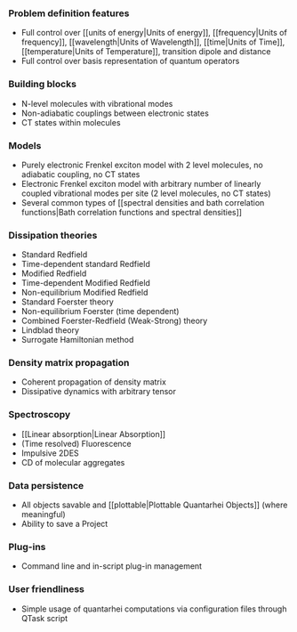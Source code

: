 ### Problem definition features
* Full control over [[units of energy|Units of energy]], [[frequency|Units of frequency]], [[wavelength|Units of Wavelength]], [[time|Units of Time]], [[temperature|Units of Temperature]], transition dipole and distance
* Full control over basis representation of quantum operators

### Building blocks
* N-level molecules with vibrational modes
* Non-adiabatic couplings between electronic states
* CT states within molecules

### Models
* Purely electronic Frenkel exciton model with 2 level molecules, no adiabatic coupling, no CT states
* Electronic Frenkel exciton model with arbitrary number of linearly coupled vibrational modes per site (2 level molecules, no CT states)
* Several common types of [[spectral densities and bath correlation functions|Bath correlation functions and spectral densities]]

### Dissipation theories
* Standard Redfield
* Time-dependent standard Redfield
* Modified Redfield
* Time-dependent Modified Redfield
* Non-equilibrium Modified Redfield
* Standard Foerster theory
* Non-equilibrium Foerster (time dependent)
* Combined Foerster-Redfield (Weak-Strong) theory
* Lindblad theory
* Surrogate Hamiltonian method

### Density matrix propagation

* Coherent propagation of density matrix
* Dissipative dynamics with arbitrary tensor

### Spectroscopy
* [[Linear absorption|Linear Absorption]]
* (Time resolved) Fluorescence
* Impulsive 2DES
* CD of molecular aggregates

### Data persistence
* All objects savable and [[plottable|Plottable Quantarhei Objects]] (where meaningful)
* Ability to save a Project

### Plug-ins
* Command line and in-script plug-in management

### User friendliness
* Simple usage of quantarhei computations via configuration files through QTask script
